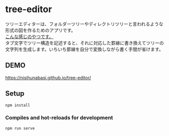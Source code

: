 # tree-editor

ツリーエディターは、フォルダーツリーやディレクトリツリーと言われるような形式の図を作るためのアプリです。  
[こんな感じのやつです。](https://www.google.com/search?q=%E3%83%87%E3%82%A3%E3%83%AC%E3%82%AF%E3%83%88%E3%83%AA%E3%83%84%E3%83%AA%E3%83%BC&tbm=isch&ved=2ahUKEwjkp-SVxtb0AhUlJaYKHf5CCVYQ2-cCegQIABAA&oq=%E3%83%87%E3%82%A3%E3%83%AC%E3%82%AF%E3%83%88%E3%83%AA%E3%83%84%E3%83%AA%E3%83%BC&gs_lcp=CgNpbWcQAzIHCCMQ7wMQJzIHCCMQ7wMQJzIFCAAQgAQyBAgAEBgyBAgAEBgyBAgAEBgyBAgAEBgyBAgAEBgyBAgAEBgyBAgAEBhQlghYlghglgloAHAAeACAAVGIAZwBkgEBMpgBAKABAaoBC2d3cy13aXotaW1nwAEB&sclient=img&ei=o9-xYaTKMKXKmAX-haWwBQ&bih=880&biw=1920)  
タブ文字でツリー構造を記述すると、それに対応した罫線に書き換えてツリーの文字列を生成します。いちいち罫線を自分で変換しながら書く手間が省けます。

## DEMO
https://nisihunabasi.github.io/tree-editor/

## Setup
```
npm install
```

### Compiles and hot-reloads for development
```
npm run serve
```



